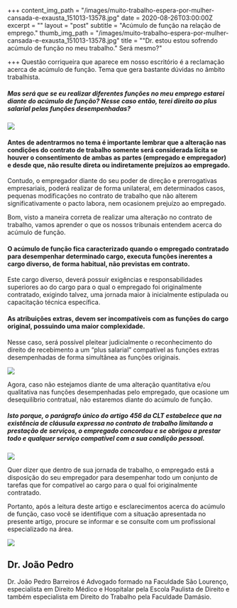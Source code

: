 +++
content_img_path = "/images/muito-trabalho-espera-por-mulher-cansada-e-exausta_151013-13578.jpg"
date = 2020-08-26T03:00:00Z
excerpt = ""
layout = "post"
subtitle = "Acúmulo de função na relação de emprego."
thumb_img_path = "/images/muito-trabalho-espera-por-mulher-cansada-e-exausta_151013-13578.jpg"
title = "\"Dr. estou estou sofrendo acúmulo de função no meu trabalho.\" Será mesmo?"

+++
Questão corriqueira que aparece em nosso escritório é a reclamação acerca de acúmulo de função. Tema que gera bastante dúvidas no âmbito trabalhista.

##### Mas será que se eu realizar diferentes funções no meu emprego estarei diante do acúmulo de função? Nesse caso então, terei direito ao plus salarial pelas funções desempenhadas?

#### ![](/images/grupo-empresarial-de-pessoas-segurando-pontos-de-interrogacao-com-expressao-pensativa-no-escritorio_256588-1056.jpg)

#### Antes de adentrarmos no tema é importante lembrar que a alteração nas condições do contrato de trabalho somente será considerada lícita se houver o consentimento de ambas as partes (empregado e empregador) e desde que, não resulte direta ou indiretamente prejuízos ao empregado.

Contudo, o empregador diante do seu poder de direção e prerrogativas empresariais, poderá realizar de forma unilateral, em determinados casos, pequenas modificações no contrato de trabalho que não alterem significativamente o pacto labora, nem ocasionem prejuízo ao empregado.

Bom, visto a maneira correta de realizar uma alteração no contrato de trabalho, vamos aprender o que os nossos tribunais entendem acerca do acúmulo de função.

#### O acúmulo de função fica caracterizado quando o empregado contratado para desempenhar determinado cargo, executa funções inerentes a cargo diverso, de forma habitual, não previstas em contrato.

Este cargo diverso, deverá possuir exigências e responsabilidades superiores ao do cargo para o qual o empregado foi originalmente contratado, exigindo talvez, uma jornada maior à inicialmente estipulada ou capacitação técnica específica.

#### As atribuições extras, devem ser incompatíveis com as funções do cargo original, possuindo uma maior complexidade.

Nesse caso, será possível pleitear judicialmente o reconhecimento do direito de recebimento a um “plus salarial” compatível as funções extras desempenhadas de forma simultânea as funções originais.

![](/images/bolsa-de-dinheiro-e-martelo-do-juiz_72572-1233.jpg)

Agora, caso não estejamos diante de uma alteração quantitativa e/ou qualitativa nas funções desempenhadas pelo empregado, que ocasione um desequilíbrio contratual, não estaremos diante do acúmulo de função.

##### Isto porque, o parágrafo único do artigo 456 da CLT estabelece que na existência de cláusula expressa no contrato de trabalho limitando a prestação de serviços, o empregado concordou e se obrigou a prestar todo e qualquer serviço compatível com a sua condição pessoal.

![](/images/recursos-humanos-e-rede-de-pessoas_31965-1141.jpg)

Quer dizer que dentro de sua jornada de trabalho, o empregado está a disposição do seu empregador para desempenhar todo um conjunto de tarefas que for compatível ao cargo para o qual foi originalmente contratado.

Portanto, após a leitura deste artigo e esclarecimentos acerca do acúmulo de função, caso você se identifique com a situação  apresentada no presente artigo, procure se informar e se consulte com um profissional especializado na área.

<div class="author-box">
<div class="info">
<img src="https://realebarreiros-t1-04644.netlify.app/images/e2b23012-9316-4e03-9cb2-0bc3db2a5e26.jpeg" class="profile" />
<h2 class="name">Dr. João Pedro</h2>
</div>

<div class="about"> <p class="bio"> Dr. João Pedro Barreiros é Advogado formado na Faculdade São Lourenço, especialista em Direito Médico e Hospitalar pela Escola Paulista de Direito e também especialista em Direito do Trabalho pela Faculdade Damásio. </p>  
</div>
</div>